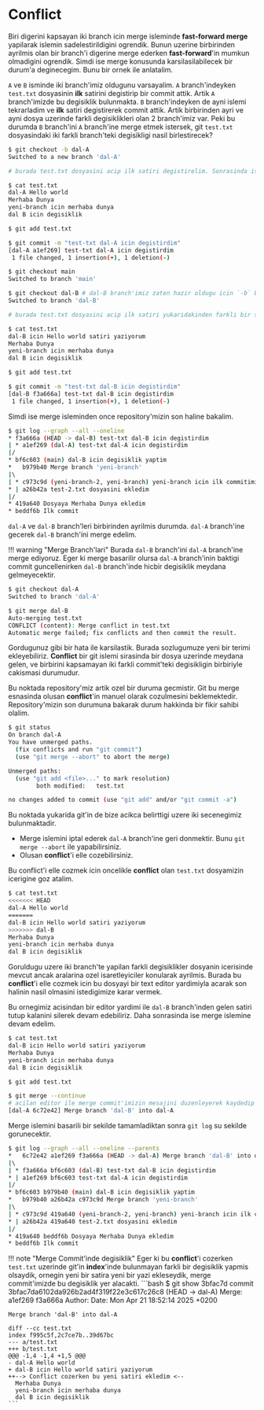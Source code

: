 # Conflict

Biri digerini kapsayan iki branch icin merge isleminde **fast-forward merge** yapilarak islemin sadelestirildigini ogrendik. Bunun uzerine birbirinden ayrilmis olan bir branch'i digerine merge ederken **fast-forward**'in mumkun olmadigini ogrendik. Simdi ise merge konusunda karsilasilabilecek bir durum'a deginecegim. Bunu bir ornek ile anlatalim.

`A` ve `B` isminde iki branch'imiz oldugunu varsayalim. `A` branch'indeyken `test.txt` dosyasinin **ilk** satirini degistirip bir commit attik. Artik `A` branch'imizde bu degisiklik bulunmakta. `B` branch'indeyken de ayni islemi tekrarladim ve **ilk** satiri degistirerek commit attik. Artik birbirinden ayri ve ayni dosya uzerinde farkli degisiklikleri olan 2 branch'imiz var. Peki bu durumda `B` branch'ini `A` branch'ine merge etmek istersek, git `test.txt` dosyasindaki iki farkli branch'teki degisikligi nasil birlestirecek?

```bash
$ git checkout -b dal-A
Switched to a new branch 'dal-A'

# burada test.txt dosyasini acip ilk satiri degistirelim. Sonrasinda ise siradaki komuttan devam edelim.

$ cat test.txt
dal-A Hello world
Merhaba Dunya
yeni-branch icin merhaba dunya
dal B icin degisiklik

$ git add test.txt

$ git commit -m "test-txt dal-A icin degistirdim"
[dal-A a1ef269] test-txt dal-A icin degistirdim
 1 file changed, 1 insertion(+), 1 deletion(-)

$ git checkout main
Switched to branch 'main'

$ git checkout dal-B # dal-B branch'imiz zaten hazir oldugu icin `-b` bayragini kullanarak yeni bir branch olusturmaktan kacindik.
Switched to branch 'dal-B'

# burada test.txt dosyasini acip ilk satiri yukaridakinden farkli bir sekilde degistirelim. Sonrasinda ise siradaki komuttan devam edelim.

$ cat test.txt
dal-B icin Hello world satiri yaziyorum
Merhaba Dunya
yeni-branch icin merhaba dunya
dal B icin degisiklik

$ git add test.txt

$ git commit -m "test-txt dal-B icin degistirdim"
[dal-B f3a666a] test-txt dal-B icin degistirdim
 1 file changed, 1 insertion(+), 1 deletion(-)
```

Simdi ise merge isleminden once repository'mizin son haline bakalim.

```bash
$ git log --graph --all --oneline
* f3a666a (HEAD -> dal-B) test-txt dal-B icin degistirdim
| * a1ef269 (dal-A) test-txt dal-A icin degistirdim
|/  
* bf6c603 (main) dal-B icin degisiklik yaptim
*   b979b40 Merge branch 'yeni-branch'
|\  
| * c973c9d (yeni-branch-2, yeni-branch) yeni-branch icin ilk commitimi atiyorum
* | a26b42a test-2.txt dosyasini ekledim
|/  
* 419a640 Dosyaya Merhaba Dunya ekledim
* beddf6b Ilk commit
```

`dal-A` ve `dal-B` branch'leri birbirinden ayrilmis durumda. `dal-A` branch'ine gecerek `dal-B` branch'ini merge edelim.

!!! warning "Merge Branch'lari"
    Burada `dal-B` branch'ini `dal-A` branch'ine merge ediyoruz. Eger ki merge basarilir olursa `dal-A` branch'inin baktigi commit guncellenirken `dal-B` branch'inde hicbir degisiklik meydana gelmeyecektir.

```bash
$ git checkout dal-A
Switched to branch 'dal-A'

$ git merge dal-B
Auto-merging test.txt
CONFLICT (content): Merge conflict in test.txt
Automatic merge failed; fix conflicts and then commit the result.
```

Gordugunuz gibi bir hata ile karsilastik. Burada sozlugumuze yeni bir terimi ekleyebiliriz. **Conflict** bir git islemi sirasinda bir dosya uzerinde meydana gelen, ve birbirini kapsamayan iki farkli commit'teki degisikligin birbiriyle cakismasi durumudur.

Bu noktada repository'miz artik ozel bir duruma gecmistir. Git bu merge esnasinda olusan **conflict**'in manuel olarak cozulmesini beklemektedir. Repository'mizin son durumuna bakarak durum hakkinda bir fikir sahibi olalim.

```bash
$ git status
On branch dal-A
You have unmerged paths.
  (fix conflicts and run "git commit")
  (use "git merge --abort" to abort the merge)

Unmerged paths:
  (use "git add <file>..." to mark resolution)
        both modified:   test.txt

no changes added to commit (use "git add" and/or "git commit -a")
```

Bu noktada yukarida git'in de bize acikca belirttigi uzere iki secenegimiz bulunmaktadir.

- Merge islemini iptal ederek `dal-A` branch'ine geri donmektir. Bunu `git merge --abort` ile yapabilirsiniz.
- Olusan **conflict**'i elle cozebilirsiniz.

Bu conflict'i elle cozmek icin oncelikle **conflict** olan `test.txt` dosyamizin icerigine goz atalim.

```bash
$ cat test.txt
<<<<<<< HEAD
dal-A Hello world
=======
dal-B icin Hello world satiri yaziyorum
>>>>>>> dal-B
Merhaba Dunya
yeni-branch icin merhaba dunya
dal B icin degisiklik
```

Goruldugu uzere iki branch'te yapilan farkli degisiklikler dosyanin icerisinde mevcut ancak aralarina ozel isaretleyiciler konularak ayrilmis. Burada bu **conflict**'i elle cozmek icin bu dosyayi bir text editor yardimiyla acarak son halinin nasil olmasini istedigimize karar vermek.

Bu ornegimiz acisindan bir editor yardimi ile `dal-B` branch'inden gelen satiri tutup kalanini silerek devam edebiliriz. Daha sonrasinda ise merge islemine devam edelim.

```bash
$ cat test.txt
dal-B icin Hello world satiri yaziyorum
Merhaba Dunya
yeni-branch icin merhaba dunya
dal B icin degisiklik

$ git add test.txt

$ git merge --continue
# acilan editor ile merge commit'imizin mesajini duzenleyerek kaydedip kapatalim.
[dal-A 6c72e42] Merge branch 'dal-B' into dal-A
```

Merge islemini basarili bir sekilde tamamladiktan sonra `git log` su sekilde gorunecektir.

```bash
$ git log --graph --all --oneline --parents
*   6c72e42 a1ef269 f3a666a (HEAD -> dal-A) Merge branch 'dal-B' into dal-A
|\  
| * f3a666a bf6c603 (dal-B) test-txt dal-B icin degistirdim
* | a1ef269 bf6c603 test-txt dal-A icin degistirdim
|/  
* bf6c603 b979b40 (main) dal-B icin degisiklik yaptim
*   b979b40 a26b42a c973c9d Merge branch 'yeni-branch'
|\  
| * c973c9d 419a640 (yeni-branch-2, yeni-branch) yeni-branch icin ilk commitimi atiyorum
* | a26b42a 419a640 test-2.txt dosyasini ekledim
|/  
* 419a640 beddf6b Dosyaya Merhaba Dunya ekledim
* beddf6b Ilk commit
```

!!! note "Merge Commit'inde degisiklik"
    Eger ki bu **conflict**'i cozerken `test.txt` uzerinde git'in **index**'inde bulunmayan farkli bir degisiklik yapmis olsaydik, ornegin yeni bir satira yeni bir yazi ekleseydik, merge commit'imizde bu degisiklik yer alacakti.
    ```bash
    $ git show 3bfac7d
    commit 3bfac7da6102da926b2ad4f319f22e3c617c26c8 (HEAD -> dal-A)
    Merge: a1ef269 f3a666a
    Author: <username> <email>
    Date:   Mon Apr 21 18:52:14 2025 +0200

    Merge branch 'dal-B' into dal-A

    diff --cc test.txt
    index f995c5f,2c7ce7b..39d67bc
    --- a/test.txt
    +++ b/test.txt
    @@@ -1,4 -1,4 +1,5 @@@
    - dal-A Hello world
    + dal-B icin Hello world satiri yaziyorum
    ++--> Conflict cozerken bu yeni satiri ekledim <--
      Merhaba Dunya
      yeni-branch icin merhaba dunya
      dal B icin degisiklik
    ```